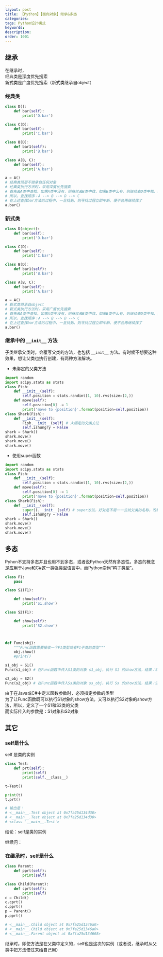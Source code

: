 ```yaml
---
layout: post
title: 【Python】【面向对象】继承&多态
categories:
tags: Python设计模式
keywords:
description:
order: 1001
---
```


## 继承
在继承时，  
经典类是深度优先搜索  
新式类是广度优先搜索（新式类继承自object）  


### 经典类
```py
class D():
    def bar(self):
        print('D.bar')

class C(D):
    def bar(self):
        print('C.bar')

class B(D):
    def bar1(self):
        print('B.bar')

class A(B, C):
    def bar(self):
        print('A.bar')

a = A()
# 经典类顶层不继承自任何对象
# 经典类执行方法时，采用深度优先搜索
# 首先去A类中查找，如果A类中没有，则继续去B类中找，如果B类中么有，则继续去D类中找，如果D类中么有，则继续去C类中找，如果还是未找到，则报错
# 所以，查找顺序：A --> B --> D --> C
# 在上述查找bar方法的过程中，一旦找到，则寻找过程立即中断，便不会再继续找了
a.bar()
```


### 新式类

```py
class D(object):
    def bar(self):
        print('D.bar')

class C(D):
    def bar(self):
        print('C.bar')

class B(D):
    def bar1(self):
        print('B.bar')

class A(B, C):
    def bar(self):
        print('A.bar')

a = A()
# 新式类继承自object
# 新式类执行方法时，采用广度优先搜索
# 首先去A类中查找，如果A类中没有，则继续去B类中找，如果B类中么有，则继续去D类中找，如果D类中么有，则继续去C类中找，如果还是未找到，则报错
# 所以，查找顺序：A --> B --> D --> C
# 在上述查找bar方法的过程中，一旦找到，则寻找过程立即中断，便不会再继续找了
a.bar()
```

### 继承中的 `__init__` 方法
子类继承父类时，会覆写父类的方法，也包括 `__init__` 方法。有时候不想要这种效果，想让父类也执行创建，有两种方法解决。
- 未绑定的父类方法
```py
import random
import scipy.stats as stats
class Fish:
    def __init__(self):
        self.position = stats.randint(1, 10).rvs(size=(2,))
    def move(self):
        self.position[0] -= 1
        print('move to {position}'.format(position=self.position))
class Shark(Fish):
    def __init__(self):
        Fish.__init__(self) # 未绑定的父类方法
        self.ishungry = False
shark = Shark()
shark.move()
shark.move()
shark.move()
```
- 使用super函数
```py
import random
import scipy.stats as stats
class Fish:
    def __init__(self):
        self.position = stats.randint(1, 10).rvs(size=(2,))
    def move(self):
        self.position[0] -= 1
        print('move to {position}'.format(position=self.position))
class Shark(Fish):
    def __init__(self):
        super().__init__(self) # super方法，好处是不用一一去找父类的名称，改继承关系很方便
        self.ishungry = False
shark = Shark()
shark.move()
shark.move()
shark.move()
```



## 多态

Pyhon不支持多态并且也用不到多态，或者说Python天然有多态性。多态的概念是应用于Java和C#这一类强类型语言中，而Python崇尚“鸭子类型”。  

```py
class F1:
    pass

class S1(F1):

    def show(self):
        print('S1.show')

class S2(F1):

    def show(self):
        print('S2.show')



def Func(obj):
    """Func函数需要接收一个F1类型或者F1子类的类型"""
    obj.show()
    #print()

s1_obj = S1()
Func(s1_obj) # 在Func函数中传入S1类的对象 s1_obj，执行 S1 的show方法，结果：S1.show

s2_obj = S2()
Func(s2_obj) # 在Func函数中传入Ss类的对象 ss_obj，执行 Ss 的show方法，结果：S2.show
```
由于在Java或C#中定义函数参数时，必须指定参数的类型  
为了让Func函数既可以执行S1对象的show方法，又可以执行S2对象的show方法，所以，定义了一个S1和S2类的父类  
而实际传入的参数是：S1对象和S2对象  

## 其它
### self是什么

self 是类的实例

```python
class Test:
    def prt(self):
        print(self)
        print(self.__class__)

t=Test()

print(t)
t.prt()

# 输出是：
# <__main__.Test object at 0x7fa25d134d30>
# <__main__.Test object at 0x7fa25d134d30>
# <class '__main__.Test'>
```

结论：self是类的实例  

继续问：
### 在继承时，self是什么

```python
class Parent:
    def pprt(self):
        print(self)

class Child(Parent):
    def cprt(self):
        print(self)
c = Child()
c.cprt()
c.pprt()
p = Parent()
p.pprt()

# <__main__.Child object at 0x7fa25d1346a0>
# <__main__.Child object at 0x7fa25d1346a0>
# <__main__.Parent object at 0x7fa25d134668>
```
继承时，即使方法是在父类中定义的，self也是这次的实例（或者说，继承时从父类中把方法借过来给自己用）
